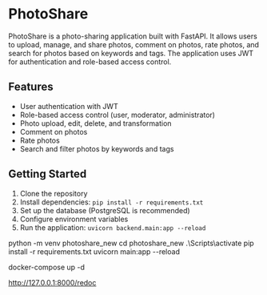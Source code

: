# PhotoShare

PhotoShare is a photo-sharing application built with FastAPI. It allows users to upload, manage, and share photos, comment on photos, rate photos, and search for photos based on keywords and tags. The application uses JWT for authentication and role-based access control.

## Features

- User authentication with JWT
- Role-based access control (user, moderator, administrator)
- Photo upload, edit, delete, and transformation
- Comment on photos
- Rate photos
- Search and filter photos by keywords and tags

## Getting Started

1. Clone the repository
2. Install dependencies: `pip install -r requirements.txt`
3. Set up the database (PostgreSQL is recommended)
4. Configure environment variables
5. Run the application: `uvicorn backend.main:app --reload`


python -m venv photoshare_new
cd photoshare_new
.\Scripts\activate
pip install -r requirements.txt
uvicorn main:app --reload

docker-compose up -d

http://127.0.0.1:8000/redoc
